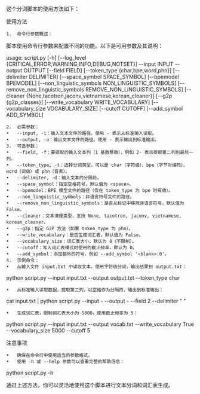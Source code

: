 这个分词脚本的使用方法如下：

使用方法

	1.	命令行参数概述：
脚本使用命令行参数来配置不同的功能。以下是可用参数及其说明：

usage: script.py [-h] [--log_level {CRITICAL,ERROR,WARNING,INFO,DEBUG,NOTSET}]
                 --input INPUT --output OUTPUT
                 [--field FIELD] [--token_type {char,bpe,word,phn}]
                 [--delimiter DELIMITER] [--space_symbol SPACE_SYMBOL]
                 [--bpemodel BPEMODEL]
                 [--non_linguistic_symbols NON_LINGUISTIC_SYMBOLS]
                 [--remove_non_linguistic_symbols REMOVE_NON_LINGUISTIC_SYMBOLS]
                 [--cleaner {None,tacotron,jaconv,vietnamese,korean_cleaner}]
                 [--g2p {g2p_classes}] [--write_vocabulary WRITE_VOCABULARY]
                 [--vocabulary_size VOCABULARY_SIZE] [--cutoff CUTOFF]
                 [--add_symbol ADD_SYMBOL]


	2.	必需参数：
	•	--input, -i：输入文本文件的路径。使用 - 表示从标准输入读取。
	•	--output, -o：输出文本文件的路径。使用 - 表示输出到标准输出。
	3.	可选参数：
	•	--field, -f：要提取的输入文本列（1 基数整数），例如 2- 表示提取第二列到最后一列。
	•	--token_type, -t：选择分词类型，可以是 char（字符级）、bpe（字节对编码）、word（词级）或 phn（音素）。
	•	--delimiter, -d：输入文本的分隔符。
	•	--space_symbol：指定空格符号，默认值为 <space>。
	•	--bpemodel：BPE 模型文件的路径（仅在 token_type 为 bpe 时有效）。
	•	--non_linguistic_symbols：非语言符号文件的路径。
	•	--remove_non_linguistic_symbols：是否从标记中移除非语言符号，默认值为 False。
	•	--cleaner：文本清理类型，支持 None, tacotron, jaconv, vietnamese, korean_cleaner。
	•	--g2p：指定 G2P 方法（如果 token_type 为 phn）。
	•	--write_vocabulary：是否生成词汇表，默认值为 False。
	•	--vocabulary_size：词汇表大小，默认为 0（不限制）。
	•	--cutoff：写入词汇表模式时使用的截止频率，默认为 0。
	•	--add_symbol：添加额外的符号，例如 --add_symbol '<blank>:0'。
	4.	示例命令：
	•	从输入文件 input.txt 中读取文本，使用字符级分词，输出结果到 output.txt：

python script.py --input input.txt --output output.txt --token_type char


	•	从标准输入读取数据，提取第二列，以空格作为分隔符，输出到标准输出：

cat input.txt | python script.py --input - --output - --field 2 --delimiter " "


	•	生成词汇表，限制词汇表大小为 5000，使用截止频率为 5：

python script.py --input input.txt --output vocab.txt --write_vocabulary True --vocabulary_size 5000 --cutoff 5



注意事项

	•	确保在命令行中使用适当的参数格式。
	•	使用 -h 或 --help 参数可以查看完整的帮助信息：

python script.py -h



通过上述方法，你可以灵活地使用这个脚本进行文本分词和词汇表生成。